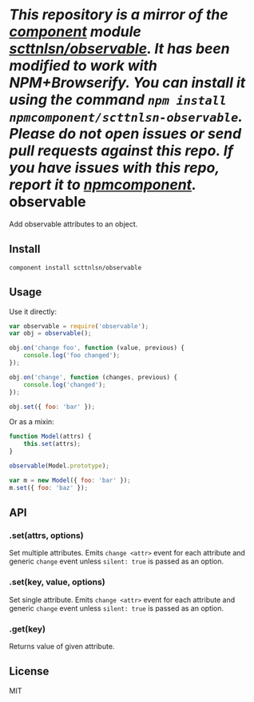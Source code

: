 *This repository is a mirror of the [component](http://component.io) module [scttnlsn/observable](http://github.com/scttnlsn/observable). It has been modified to work with NPM+Browserify. You can install it using the command `npm install npmcomponent/scttnlsn-observable`. Please do not open issues or send pull requests against this repo. If you have issues with this repo, report it to [npmcomponent](https://github.com/airportyh/npmcomponent).*
observable
==========

Add observable attributes to an object.

## Install

    component install scttnlsn/observable

## Usage

Use it directly:

```js
var observable = require('observable');
var obj = observable();

obj.on('change foo', function (value, previous) {
    console.log('foo changed');
});

obj.on('change', function (changes, previous) {
    console.log('changed');
});

obj.set({ foo: 'bar' });
```

Or as a mixin:

```js
function Model(attrs) {
    this.set(attrs);
}

observable(Model.prototype);

var m = new Model({ foo: 'bar' });
m.set({ foo: 'baz' });
```

## API

### .set(attrs, options)

Set multiple attributes.  Emits `change <attr>` event for each attribute and generic `change` event unless `silent: true` is passed as an option.

### .set(key, value, options)

Set single attribute.  Emits `change <attr>` event for each attribute and generic `change` event unless `silent: true` is passed as an option.

### .get(key)

Returns value of given attribute.

## License

MIT